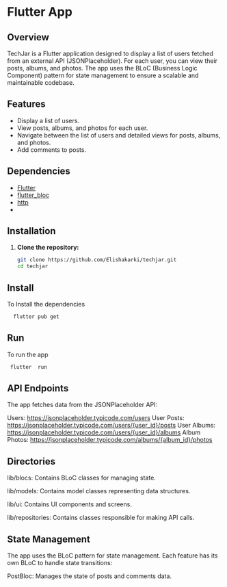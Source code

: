 
#  Flutter App  

## Overview

TechJar is a Flutter application designed to display a list of users fetched from an external API (JSONPlaceholder). For each user, you can view their posts, albums, and photos. The app uses the BLoC (Business Logic Component) pattern for state management to ensure a scalable and maintainable codebase.

## Features

- Display a list of users.
- View posts, albums, and photos for each user.
- Navigate between the list of users and detailed views for posts, albums, and photos.
- Add comments to posts.

## Dependencies

- [Flutter](https://flutter.dev)
- [flutter_bloc](https://pub.dev/packages/flutter_bloc)
- [http](https://pub.dev/packages/http)
- 
## Installation

1. **Clone the repository:**
   ```sh
   git clone https://github.com/Elishakarki/techjar.git
   cd techjar

## Install

To  Install the dependencies

```bash
  flutter pub get

```

## Run
 To run the app
 ```bash
  flutter  run
```

## API Endpoints
The app fetches data from the JSONPlaceholder API:

Users: https://jsonplaceholder.typicode.com/users
User Posts: https://jsonplaceholder.typicode.com/users/{user_id}/posts
User Albums: https://jsonplaceholder.typicode.com/users/{user_id}/albums
Album Photos: https://jsonplaceholder.typicode.com/albums/{album_id}/photos


## Directories
lib/blocs: Contains BLoC classes for managing state.

lib/models: Contains model classes representing data structures.

lib/ui: Contains UI components and screens.

lib/repositories: Contains classes responsible for making API calls.


## State Management
The app uses the BLoC pattern for state management. Each feature has its own BLoC to handle state transitions:


PostBloc: Manages the state of posts and comments data.
